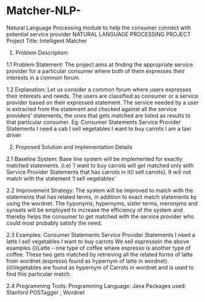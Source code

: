 # Matcher-NLP-
Natural Language Processing module to help the consumer connect with potential service provider
NATURAL LANGUAGE PROCESSING
PROJECT
Project Title: Intelligent Matcher

1. Problem Description:

1.1 Problem Statement:
The project aims at finding the appropriate service provider for a particular consumer
where both of them expresses their interests in a common forum.

1.2 Explanation:
Let us consider a common forum where users expresses their interests and needs. The users are
classified as consumer or a service provider based on their expressed statement. The service needed
by a user is extracted from the statement and checked against all the service providers’ statements,
the ones that gets matched are listed as results to that particular consumer.
Eg:
Consumer Statements Service Provider Statements
I need a cab      I sell vegetables
I want to buy carrots      I am a taxi driver


2. Proposed Solution and Implementation Details

2.1 Baseline System:
Base line system will be implemented for exactly matched statements. (i.e) ’I want to buy
carrots will get matched only with Service Provider Statements that has carrots in it(I sell carrots).
It will not match with the statement ‘I sell vegetables’

2.2 Improvement Strategy:
The system will be improved to match with the statements that has related terms, in addition
to exact match statements by using the wordnet. The hyponyms, hypernyms, sister terms,
meronyms and synsets will be employed to increase the efficiency of the system and thereby helps
the consumer to get matched with the service provider who could most probably satisfy the need.

2.3 Examples:
Consumer Statements Service Provider Statements
I need a latte I sell vegetables
I want to buy carrots We sell espressoIn the above examples
(i)Latte – one type of coffee where espresso is another type of coffee. These two gets matched by
retrieving all the related forms of latte from wordnet.(espresso found as hypernym of latte in
wordnet).
(ii)Vegetables are found as hypernym of Carrots in wordnet and is used to find this particular
match.

2.4 Programming Tools:
Programming Language: Java
Packages used: Stanford POSTagger , Wordnet
